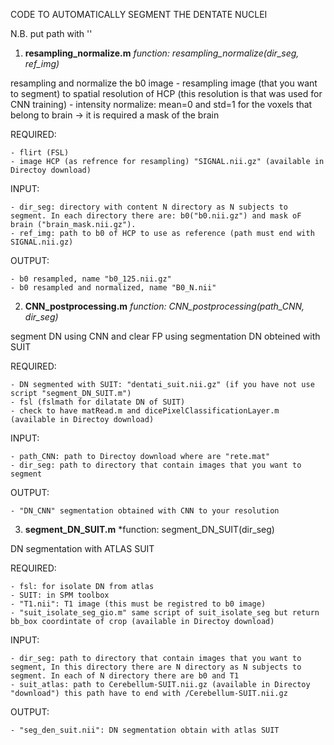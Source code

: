 CODE TO AUTOMATICALLY SEGMENT THE DENTATE NUCLEI

N.B. put path with ''

1) **resampling_normalize.m** *function: resampling_normalize(dir_seg, ref_img)*

resampling and normalize the b0 image
	-  resampling image (that you want to segment) to spatial resolution of HCP (this resolution is that was used for CNN training)
	-  intensity normalize: mean=0 and std=1 for the voxels that belong to brain -> it is required a mask of the brain

REQUIRED:

	- flirt (FSL)
    - image HCP (as refrence for resampling) "SIGNAL.nii.gz" (available in Directoy download)

INPUT: 

	- dir_seg: directory with content N directory as N subjects to segment. In each directory there are: b0("b0.nii.gz") and mask oF 		  brain ("brain_mask.nii.gz").
    - ref_img: path to b0 of HCP to use as reference (path must end with SIGNAL.nii.gz)

OUTPUT:

	- b0 resampled, name "b0_125.nii.gz"
    - b0 resampled and normalized, name "B0_N.nii"

2) **CNN_postprocessing.m** *function: CNN_postprocessing(path_CNN, dir_seg)*

segment DN using CNN and clear FP using segmentation DN obteined with SUIT

REQUIRED:

	- DN segmented with SUIT: "dentati_suit.nii.gz" (if you have not use script "segment_DN_SUIT.m")
    - fsl (fslmath for dilatate DN of SUIT)
    - check to have matRead.m and dicePixelClassificationLayer.m (available in Directoy download)

INPUT:

    - path_CNN: path to Directoy download where are "rete.mat" 
    - dir_seg: path to directory that contain images that you want to segment

OUTPUT:

    - "DN_CNN" segmentation obtained with CNN to your resolution


3) **segment_DN_SUIT.m** *function: segment_DN_SUIT(dir_seg)

DN segmentation with ATLAS SUIT

REQUIRED:

	- fsl: for isolate DN from atlas 
    - SUIT: in SPM toolbox
    - "T1.nii": T1 image (this must be registred to b0 image)
    - "suit_isolate_seg_gio.m" same script of suit_isolate_seg but return bb_box coordintate of crop (available in Directoy download)

INPUT:

    - dir_seg: path to directory that contain images that you want to segment, In this directory there are N directory as N subjects to 	  segment. In each of N directory there are b0 and T1
	- suit_atlas: path to Cerebellum-SUIT.nii.gz (available in Directoy "download") this path have to end with /Cerebellum-SUIT.nii.gz 
       
OUTPUT:

    - "seg_den_suit.nii": DN segmentation obtain with atlas SUIT
    
